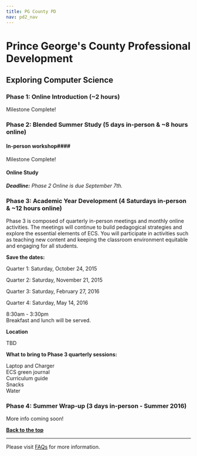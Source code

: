 ```yaml
---
title: PG County PD
nav: pd2_nav
---
```

<a id="top"></a>

# Prince George's County Professional Development


<a id="ecs"></a>

## Exploring Computer Science

### Phase 1: Online Introduction (~2 hours) ###

Milestone Complete!


### Phase 2: Blended Summer Study (5 days in-person & ~8 hours online) ###

#### In-person workshop####
Milestone Complete! 

#### Online Study ####
 <b><i>Deadline:</b> Phase 2 Online is due September 7th.</i>


### Phase 3: Academic Year Development (4 Saturdays in-person & ~12 hours online) ###

Phase 3 is composed of quarterly in-person meetings and monthly online activities. The meetings will continue to build pedagogical strategies and explore the essential elements of ECS. You will participate in activities such as teaching new content and keeping the classroom environment equitable and engaging for all students.


**Save the dates:**

Quarter 1: Saturday, October 24, 2015

Quarter 2: Saturday, November 21, 2015

Quarter 3: Saturday, February 27, 2016

Quarter 4: Saturday, May 14, 2016

8:30am - 3:30pm
<br/>
Breakfast and lunch will be served.

**Location**

TBD

**What to bring to Phase 3 quarterly sessions:**

Laptop and Charger
<br/>
ECS green journal<br/> Curriculum guide
<br/>
Snacks
<br/>
Water

### Phase 4: Summer Wrap-up (3 days in-person - Summer 2016) ###

More info coming soon!


[**Back to the top**](#top)



----------
Please visit [FAQs](/educate/pd/15-16/faq) for more information.

<br />
<br />